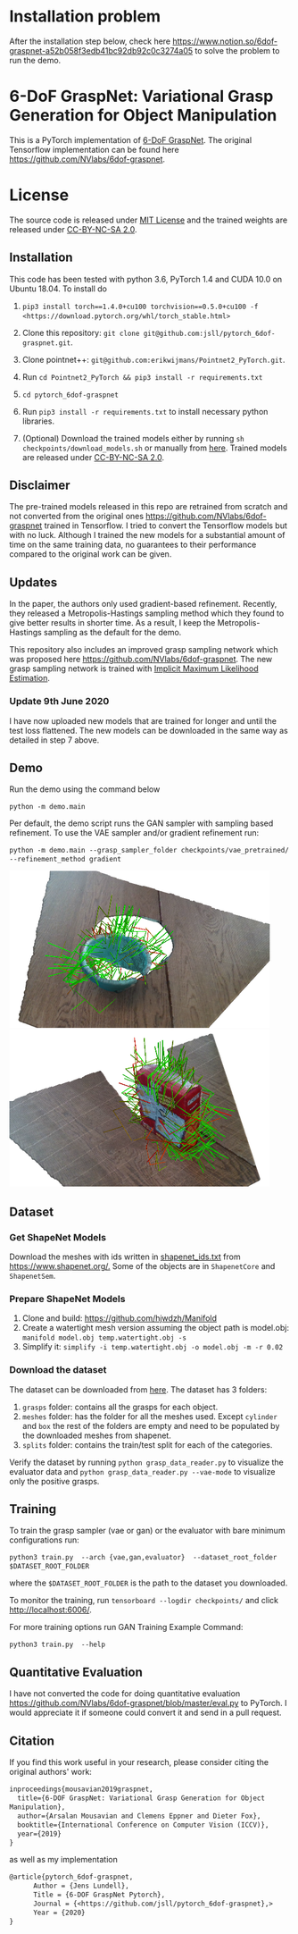 # Installation problem

After the installation step below, check here <https://www.notion.so/6dof-graspnet-a52b058f3edb41bc92db92c0c3274a05> to solve the problem to run the demo.

# 6-DoF GraspNet: Variational Grasp Generation for Object Manipulation

This is a PyTorch implementation of [6-DoF
GraspNet](https://arxiv.org/abs/1905.10520). The original Tensorflow
implementation can be found here <https://github.com/NVlabs/6dof-graspnet>.

# License

The source code is released under [MIT License](LICENSE) and the trained weights are released under [CC-BY-NC-SA 2.0](TRAINED_MODEL_LICENSE).

## Installation

This code has been tested with python 3.6, PyTorch 1.4 and CUDA 10.0 on Ubuntu
18.04. To install do

1) `pip3 install torch==1.4.0+cu100 torchvision==0.5.0+cu100 -f <https://download.pytorch.org/whl/torch_stable.html>`

2) Clone this repository: `git clone
   git@github.com:jsll/pytorch_6dof-graspnet.git`.

3) Clone pointnet++: `git@github.com:erikwijmans/Pointnet2_PyTorch.git`.

4) Run `cd Pointnet2_PyTorch && pip3 install -r requirements.txt`

5) `cd pytorch_6dof-graspnet`

6) Run `pip3 install -r requirements.txt` to install necessary python libraries.

7) (Optional) Download the trained models either by running `sh
   checkpoints/download_models.sh` or manually from [here](https://drive.google.com/file/d/1B0EeVlHbYBki__WszkbY8A3Za941K8QI/view?usp=sharing). Trained
   models are released under [CC-BY-NC-SA 2.0](TRAINED_MODEL_LICENSE).

## Disclaimer

The pre-trained models released in this repo are retrained from scratch and not converted from the original ones <https://github.com/NVlabs/6dof-graspnet> trained in Tensorflow. I tried to convert the Tensorflow models but with no luck. Although I trained the new models for a substantial amount of time on the same training data, no guarantees to their performance compared to the original work can be given.

## Updates

In the paper, the authors only used gradient-based refinement. Recently, they released a Metropolis-Hastings
sampling method which they found to give better results in shorter time. As a result, I keep the Metropolis-Hastings sampling as the default for the demo.

This repository also includes an improved grasp sampling network which was
proposed here <https://github.com/NVlabs/6dof-graspnet>. The new grasp sampling
network is trained with [Implicit Maximum Likelihood Estimation](https://arxiv.org/pdf/2004.03590.pdf).

### Update 9th June 2020

I have now uploaded new models that are trained for longer and until the test loss flattened. The new models can be downloaded in the same way as detailed in step 7 above.

## Demo

Run the demo using the command below

```shell
python -m demo.main
```

Per default, the demo script runs the GAN sampler with sampling based
refinement. To use the VAE sampler and/or gradient refinement run:

```shell
python -m demo.main --grasp_sampler_folder checkpoints/vae_pretrained/ --refinement_method gradient
```

![example](demo/examples/1.png) ![example](demo/examples/2.png)

## Dataset

### Get ShapeNet Models

Download the meshes with ids written in [shapenet_ids.txt](shapenet_ids.txt) from <https://www.shapenet.org/.> Some of the objects are in `ShapenetCore` and `ShapenetSem`.

### Prepare ShapeNet Models

1. Clone and build: <https://github.com/hjwdzh/Manifold>
2. Create a watertight mesh version assuming the object path is model.obj: `manifold model.obj temp.watertight.obj -s`
3. Simplify it: `simplify -i temp.watertight.obj -o model.obj -m -r 0.02`

### Download the dataset

The dataset can be downloaded from [here](https://drive.google.com/open?id=1GkFrkvpP-R1letnv6rt_WLSX80o43Jjm). The dataset has 3 folders:

1) `grasps` folder: contains all the grasps for each object.
2) `meshes` folder: has the folder for all the meshes used. Except `cylinder` and `box` the rest of the folders are empty and need to be populated by the downloaded meshes from shapenet.
3) `splits` folder: contains the train/test split for each of the categories.

Verify the dataset by running `python grasp_data_reader.py` to visualize the evaluator data and `python grasp_data_reader.py --vae-mode` to visualize only the positive grasps.

## Training

To train the grasp sampler (vae or gan) or the evaluator with bare minimum configurations run:

```shell
python3 train.py  --arch {vae,gan,evaluator}  --dataset_root_folder $DATASET_ROOT_FOLDER
```

where the `$DATASET_ROOT_FOLDER` is the path to the dataset you downloaded.

To monitor the training, run `tensorboard --logdir checkpoints/` and click <http://localhost:6006/>.

For more training options run
GAN Training Example Command:

```shell
python3 train.py  --help
```

## Quantitative Evaluation

I have not converted the code for doing quantitative evaluation
<https://github.com/NVlabs/6dof-graspnet/blob/master/eval.py> to PyTorch. I
would appreciate it if someone could convert it and send in a pull request.

## Citation

If you find this work useful in your research, please consider citing the
original authors' work:

```
inproceedings{mousavian2019graspnet,
  title={6-DOF GraspNet: Variational Grasp Generation for Object Manipulation},
  author={Arsalan Mousavian and Clemens Eppner and Dieter Fox},
  booktitle={International Conference on Computer Vision (ICCV)},
  year={2019}
}
```

as well as my implementation

```
@article{pytorch_6dof-graspnet,
      Author = {Jens Lundell},
      Title = {6-DOF GraspNet Pytorch},
      Journal = {<https://github.com/jsll/pytorch_6dof-graspnet},>
      Year = {2020}
}
```

